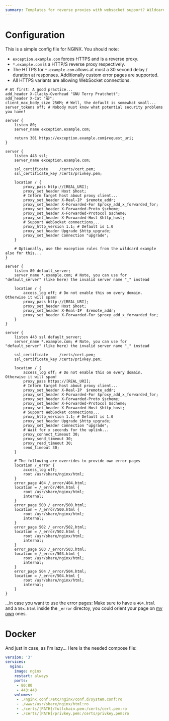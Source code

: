 ```yaml
---
summary: Templates for reverse proxies with websocket support? Wildcards. And Docker stuff.
---
```


# Configuration

This is a simple config file for NGINX. You should note:
* `exception.example.com` forces HTTPS and is a reverse proxy.
* `*.example.com` is a HTTP/S reverse proxy respectively. 
* The HTTPS for `*.example.com` allows at most a 30 second delay / duration at responses. Additionally custom error pages are supported.
* All HTTPS variants are allowing WebSocket connections.

```nginx
# At first: A good practice...
add_header X-Clacks-Overhead "GNU Terry Pratchett";
add_header X-Cat "😸";
client_max_body_size 256M; # Well, the default is somewhat small...
server_tokens off; # Nobody must know what potential security problems you have!

server {
    listen 80;
    server_name exception.example.com;

    return 301 https://exception.example.com$request_uri;
}

server {
    listen 443 ssl;
    server_name exception.example.com;

    ssl_certificate     /certs/cert.pem;
    ssl_certificate_key /certs/privkey.pem;

    location / {
        proxy_pass http://[REAL_URI];
        proxy_set_header Host $host;
        # Inform target host about proxy client...
        proxy_set_header X-Real-IP  $remote_addr;
        proxy_set_header X-Forwarded-For $proxy_add_x_forwarded_for;
        proxy_set_header X-Forwarded-Proto $scheme;
        proxy_set_header X-Forwarded-Protocol $scheme;
        proxy_set_header X-Forwarded-Host $http_host;
        # Support WebSocket connections...
        proxy_http_version 1.1; # Default is 1.0
        proxy_set_header Upgrade $http_upgrade;
        proxy_set_header Connection "upgrade";
    }

    # Optionally, use the exception rules from the wildcard example also for this...
}

server {
    listen 80 default_server;
    server_name *.example.com; # Note, you can use for "default_server" (like here) the invalid server name "_" instead

    location / {
        access_log off; # Do not enable this on every domain. Otherwise it will spam!
        proxy_pass http://[REAL_URI];
        proxy_set_header Host $host;
        proxy_set_header X-Real-IP  $remote_addr;
        proxy_set_header X-Forwarded-For $proxy_add_x_forwarded_for;
    }
}

server {
    listen 443 ssl default_server;
    server_name *.example.com; # Note, you can use for "default_server" (like here) the invalid server name "_" instead

    ssl_certificate     /certs/cert.pem;
    ssl_certificate_key /certs/privkey.pem;

    location / {
        access_log off; # Do not enable this on every domain. Otherwise it will spam!
        proxy_pass https://[REAL_URI];
        # Inform target host about proxy client...
        proxy_set_header X-Real-IP  $remote_addr;
        proxy_set_header X-Forwarded-For $proxy_add_x_forwarded_for;
        proxy_set_header X-Forwarded-Proto $scheme;
        proxy_set_header X-Forwarded-Protocol $scheme;
        proxy_set_header X-Forwarded-Host $http_host;
        # Support WebSocket connections...
        proxy_http_version 1.1; # Default is 1.0
        proxy_set_header Upgrade $http_upgrade;
        proxy_set_header Connection "upgrade";
        # Wait for x seconds for the uplink...
        proxy_connect_timeout 30;
        proxy_send_timeout 30;
        proxy_read_timeout 30;
        send_timeout 30;
    }

    # The following are overrides to provide own error pages
    location /_error {
        access_log off;
        root /usr/share/nginx/html;
    }
    error_page 404 /_error/404.html;
    location = /_error/404.html {
        root /usr/share/nginx/html;
        internal;
    }
    error_page 500 /_error/500.html;
    location = /_error/500.html {
        root /usr/share/nginx/html;
        internal;
    }
    error_page 502 /_error/502.html;
    location = /_error/502.html {
        root /usr/share/nginx/html;
        internal;
    }
    error_page 503 /_error/503.html;
    location = /_error/503.html {
        root /usr/share/nginx/html;
        internal;
    }
    error_page 504 /_error/504.html;
    location = /_error/504.html {
        root /usr/share/nginx/html;
        internal;
    }
}
```
...in case you want to use the error pages: Make sure to have a `404.html` and a `50x.html` inside the `_error` directoy, you could orient your page on [my own](https://gitlab.simonmicro.de/simonmicro/apache-defaults) ones.

# Docker
And just in case, as I'm lazy... Here is the needed compose file:
```yaml
version: '3'
services:
  nginx:
    image: nginx
    restart: always
    ports:
     - 80:80
     - 443:443
    volumes:
     - ./nginx.conf:/etc/nginx/conf.d/system.conf:ro
     - ./www:/usr/share/nginx/html:ro
     - ./certs/[PATH]/fullchain.pem:/certs/cert.pem:ro
     - ./certs/[PATH]/privkey.pem:/certs/privkey.pem:ro
```
